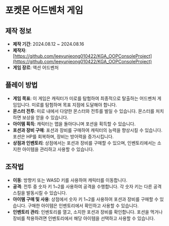 # 포켓몬 어드벤처 게임

## 제작 정보
- **제작 기간**: 2024.08.12 ~ 2024.08.16
- **제작자**: [https://github.com/leeyunjeong010422/KGA_OOPConsoleProject](https://github.com/leeyunjeong010422/KGA_OOPConsoleProject)
- **게임 장르**: 액션 어드벤처

## 플레이 방법
- **게임 목표**: 이 게임은 캐릭터가 미로를 탐험하여 최종적으로 탈출하는 어드벤처 게임입니다. 미로를 탐험하며 목표 지점에 도달해야 합니다.
- **몬스터 전투**: 미로 내에서 다양한 몬스터와 전투를 벌일 수 있습니다. 몬스터를 처치하면 보상을 얻을 수 있습니다.
- **아이템 획득**: 캐릭터는 맵을 돌아다니며 포션을 획득할 수 있습니다.
- **포션과 장비 구매**: 포션과 장비를 구매하여 캐릭터의 능력을 향상시킬 수 있습니다. 포션은 HP를 회복하며, 장비는 방어력을 증가시킵니다.
- **상점과 인벤토리**: 상점에서는 포션과 장비를 구매할 수 있으며, 인벤토리에서는 소지한 아이템을 관리하고 사용할 수 있습니다.

## 조작법
- **이동**: 방향키 또는 WASD 키를 사용하여 캐릭터를 이동합니다.
- **공격**: 전투 중 숫자 키 1~2를 사용하여 공격을 수행합니다. 각 숫자 키는 다른 공격 스킬을 발동시킬 수 있습니다.
- **아이템 구매 및 사용**: 상점에서 숫자 키 1~2를 사용하여 포션과 장비를 구매할 수 있습니다. 구매한 아이템은 인벤토리에서 확인하고 사용할 수 있습니다.
- **인벤토리 관리**: 인벤토리를 열고, 소지한 포션과 장비를 확인합니다. 포션을 먹거나 장비를 착용하려면 인벤토리에서 해당 아이템을 선택하고 사용할 수 있습니다.

